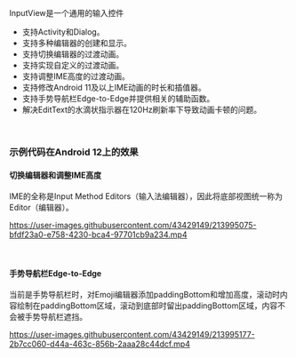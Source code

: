 InputView是一个通用的输入控件
* 支持Activity和Dialog。
* 支持多种编辑器的创建和显示。
* 支持切换编辑器的过渡动画。
* 支持实现自定义的过渡动画。
* 支持调整IME高度的过渡动画。
* 支持修改Android 11及以上IME动画的时长和插值器。
* 支持手势导航栏Edge-to-Edge并提供相关的辅助函数。
* 解决EditText的水滴状指示器在120Hz刷新率下导致动画卡顿的问题。  

&nbsp;
### 示例代码在Android 12上的效果
#### 切换编辑器和调整IME高度
IME的全称是Input Method Editors（输入法编辑器），因此将底部视图统一称为Editor（编辑器）。

https://user-images.githubusercontent.com/43429149/213995075-bfdf23a0-e758-4230-bca4-97701cb9a234.mp4

&nbsp;
#### 手势导航栏Edge-to-Edge
当前是手势导航栏时，对Emoji编辑器添加paddingBottom和增加高度，滚动时内容绘制在paddingBottom区域，滚动到底部时留出paddingBottom区域，内容不会被手势导航栏遮挡。

https://user-images.githubusercontent.com/43429149/213995177-2b7cc060-d44a-463c-856b-2aaa28c44dcf.mp4
